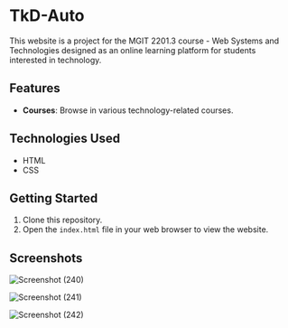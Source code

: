 # TkD-Auto

This website is a project for the MGIT 2201.3 course - Web Systems and Technologies
designed as an online learning platform for students interested in technology.

## Features
- **Courses**: Browse in various technology-related courses.

## Technologies Used
- HTML
- CSS

## Getting Started
1. Clone this repository.
2. Open the `index.html` file in your web browser to view the website.

## Screenshots

![Screenshot (240)](https://github.com/Shammigithub/TkD-Auto/assets/99946678/60337bca-6aeb-4333-b2da-d86cdd813971)

![Screenshot (241)](https://github.com/Shammigithub/TkD-Auto/assets/99946678/74c5b1ec-63bc-4da1-a3cd-240fc514dc0e)

![Screenshot (242)](https://github.com/Shammigithub/TkD-Auto/assets/99946678/da371e3b-d942-46aa-a48f-23886dd8a774)



